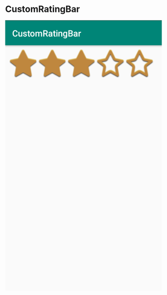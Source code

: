 # CustomRatingBar

![image](https://github.com/carlcarl001001/CustomRatingBar/blob/master/result.png)

